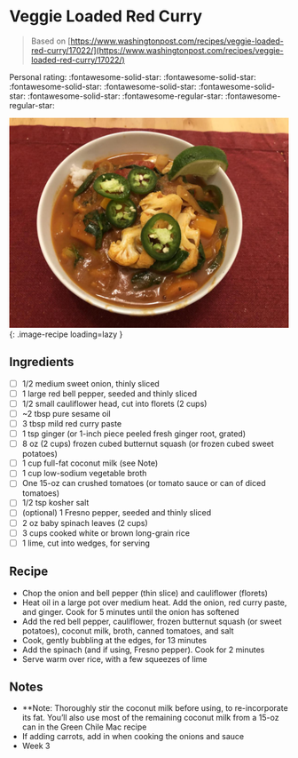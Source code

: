 <!-- Needs Manual Review -->

<!-- Do not modify sections with "AUTO-*". They are updated by make.py -->

# Veggie Loaded Red Curry

> Based on [https://www.washingtonpost.com/recipes/veggie-loaded-red-curry/17022/](https://www.washingtonpost.com/recipes/veggie-loaded-red-curry/17022/)

<!-- rating=3; (User can specify rating on scale of 1-5) -->
<!-- AUTO-UserRating -->
Personal rating: :fontawesome-solid-star: :fontawesome-solid-star: :fontawesome-solid-star: :fontawesome-solid-star: :fontawesome-solid-star: :fontawesome-solid-star: :fontawesome-regular-star: :fontawesome-regular-star:
<!-- /AUTO-UserRating -->

<!-- name_image=veggie_loaded_red_curry.jpeg; (User can specify image name if multiple exist) -->
<!-- AUTO-Image -->
![veggie_loaded_red_curry.jpeg](./veggie_loaded_red_curry.jpeg){: .image-recipe loading=lazy }
<!-- /AUTO-Image -->

## Ingredients

* [ ] 1/2 medium sweet onion, thinly sliced
* [ ] 1 large red bell pepper, seeded and thinly sliced
* [ ] 1/2 small cauliflower head, cut into florets (2 cups)
* [ ] ~2 tbsp pure sesame oil
* [ ] 3 tbsp mild red curry paste
* [ ] 1 tsp ginger (or 1-inch piece peeled fresh ginger root, grated)
* [ ] 8 oz (2 cups) frozen cubed butternut squash (or frozen cubed sweet potatoes)
* [ ] 1 cup full-fat coconut milk (see Note)
* [ ] 1 cup low-sodium vegetable broth
* [ ] One 15-oz can crushed tomatoes (or tomato sauce or can of diced tomatoes)
* [ ] 1/2 tsp kosher salt
* [ ] (optional) 1 Fresno pepper, seeded and thinly sliced
* [ ] 2 oz baby spinach leaves (2 cups)
* [ ] 3 cups cooked white or brown long-grain rice
* [ ] 1 lime, cut into wedges, for serving

## Recipe

* Chop the onion and bell pepper (thin slice) and cauliflower (florets)
* Heat oil in a large pot over medium heat. Add the onion, red curry paste, and ginger. Cook for 5 minutes until the onion has softened
* Add the red bell pepper, cauliflower, frozen butternut squash (or sweet potatoes), coconut milk, broth, canned tomatoes, and salt
* Cook, gently bubbling at the edges, for 13 minutes
* Add the spinach (and if using, Fresno pepper). Cook for 2 minutes
* Serve warm over rice, with a few squeezes of lime

## Notes

* **Note: Thoroughly stir the coconut milk before using, to re-incorporate its fat. You’ll also use most of the remaining coconut milk from a 15-oz can in the Green Chile Mac recipe
* If adding carrots, add in when cooking the onions and sauce
* Week 3
